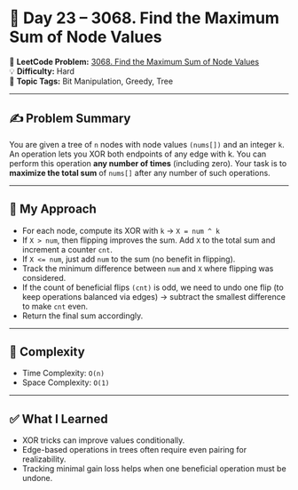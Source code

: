 # 📅 Day 23 – 3068. Find the Maximum Sum of Node Values  
🔗 **LeetCode Problem:** [3068. Find the Maximum Sum of Node Values](https://leetcode.com/problems/find-the-maximum-sum-of-node-values)  
💡 **Difficulty:** Hard  
🧠 **Topic Tags:** Bit Manipulation, Greedy, Tree  

---

## ✍️ Problem Summary  
You are given a tree of `n` nodes with node values `(nums[])` and an integer `k`. An operation lets you XOR both endpoints of any edge with k. You can perform this operation **any number of times** (including zero). Your task is to **maximize the total sum** of `nums[]` after any number of such operations.

---

## 🚧 My Approach

- For each node, compute its XOR with `k` → `X = num ^ k`
- If `X > num`, then flipping improves the sum. Add `X` to the total sum and increment a counter `cnt`.
- If `X <= num`, just add `num` to the sum (no benefit in flipping).
- Track the minimum difference between `num` and `X` where flipping was considered.
- If the count of beneficial flips `(cnt)` is odd, we need to undo one flip (to keep operations balanced via edges) → subtract the smallest difference to make `cnt` even.
- Return the final sum accordingly.

---

## 🧮 Complexity

- Time Complexity: `O(n)`
- Space Complexity: `O(1)`

---

## ✅ What I Learned

- XOR tricks can improve values conditionally.
- Edge-based operations in trees often require even pairing for realizability.
- Tracking minimal gain loss helps when one beneficial operation must be undone.
